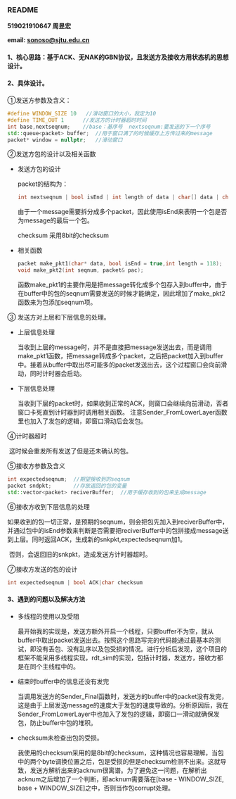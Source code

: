 ### README

**519021910647 周昱宏**

**email: sonoso@sjtu.edu.cn**

####	 1、核心思路：基于ACK、无NAK的GBN协议，且发送方及接收方用状态机的思想设计。

#### 2、具体设计。

①发送方参数及含义：

```c++
#define WINDOW_SIZE 10   //滑动窗口的大小，我定为10
#define TIME_OUT 1		//发送方的计时器超时时间
int base,nextseqnum;    //base：基序号  nextseqnum:要发送的下一个序号
std::queue<packet> buffer;  //用于窗口满了的时候缓存上方传过来的message
packet* window = nullptr;	//滑动窗口
```

②发送方包的设计以及相关函数

- 发送方包的设计

  packet的结构为：

  ```c++
  int nextseqnum | bool isEnd | int length of data | char[] data | char checksum
  ```

  由于一个message需要拆分成多个packet，因此使用isEnd来表明一个包是否为message的最后一个包。

  checksum 采用8bit的checksum

- 相关函数

  ```c++
  packet make_pkt1(char* data, bool isEnd = true,int length = 118);
  void make_pkt2(int seqnum, packet& pac);
  ```
  
  函数make_pkt1的主要作用是把message转化成多个包存入到buffer中，由于在buffer中的包的seqnum需要发送的时候才能确定，因此增加了make_pkt2函数来为包添加seqnum项。



③	发送方对上层和下层信息的处理。

- 上层信息处理

  当收到上层的message时，并不是直接把message发送出去，而是调用make_pkt1函数，把message转成多个packet，之后把packet加入到buffer中。接着从buffer中取出尽可能多的packet发送出去，这个过程窗口会向前滑动，同时计时器会启动。

- 下层信息处理

  当收到下层的packet时，如果收到正常的ACK，则窗口会继续向前滑动，否者窗口卡死直到计时器到时调用相关函数。 注意Sender_FromLowerLayer函数里也加入了发包的逻辑，即窗口滑动后会发包。
  

④计时器超时

​	这时候会重发所有发送了但是还未确认的包。

⑤接收方参数及含义

```c++
int expectedseqnum;  //期望接收到的seqnum
packet sndpkt;		 //存放返回的包的变量
std::vector<packet> reciverBuffer;  //用于缓存收到的包来生成message
```

⑥接收方收到下层信息的处理

​	如果收到的包一切正常，是预期的seqnum，则会把包先加入到reciverBuffer中，并通过包中的isEnd参数来判断是否需要把reciverBuffer中的包拼接成message送到上层。同时返回ACK，生成新的snkpkt,expectedseqnum加1。

​	否则，会返回旧的snkpkt，造成发送方计时器超时。

⑦接收方发送的包的设计

```c++
int expectedseqnum | bool ACK|char checksum
```

#### 3、遇到的问题以及解决方法

- 多线程的使用以及受阻

  最开始我的实现是，发送方额外开启一个线程，只要buffer不为空，就从buffer中取出packet发送出去。按照这个思路写完的代码能通过最基本的测试，即没有丢包、没有乱序以及包受损的情况。进行分析后发现，这个项目的框架不能采用多线程实现，rdt_sim的实现，包括计时器，发送方，接收方都是在同个主线程中的。

- 结束时buffer中的信息还没有发完

  当调用发送方的Sender_Final函数时，发送方的buffer中的packet没有发完，这是由于上层发送message的速度大于发包的速度导致的。分析原因后，我在Sender_FromLowerLayer中也加入了发包的逻辑，即窗口一滑动就确保发包，防止buffer中包的堆积。

- checksum未检查出包的受损。

  我使用的checksum采用的是8bit的checksum，这种情况也容易理解，当包中的两个byte调换位置之后，包是受损的但是checksum检测不出来。这就导致，发送方解析出来的acknum很离谱。为了避免这一问题，在解析出acknum之后增加了一个判断，即acknum需要落在[base - WINDOW_SIZE, base + WINDOW_SIZE]之中，否则当作包corrupt处理。

